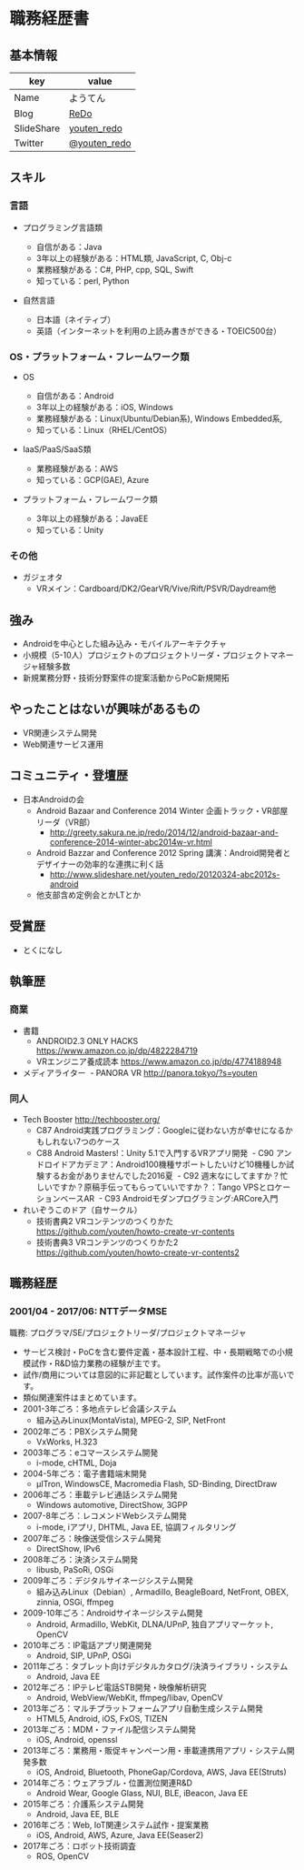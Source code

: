 # 職務経歴書

## 基本情報

|key|value|
|---|-----|
|Name|ようてん|
|Blog|[ReDo](http://greety.sakura.ne.jp/redo/)|
|SlideShare|[youten_redo](http://www.slideshare.net/youten_redo/)|
|Twitter|[@youten_redo](https://twitter.com/youten_redo)|

## スキル

### 言語

- プログラミング言語類
  - 自信がある：Java
  - 3年以上の経験がある：HTML類, JavaScript, C, Obj-c
  - 業務経験がある：C#, PHP, cpp, SQL, Swift
  - 知っている：perl, Python

- 自然言語
  - 日本語（ネイティブ）
  - 英語（インターネットを利用の上読み書きができる・TOEIC500台）

### OS・プラットフォーム・フレームワーク類

- OS
  - 自信がある：Android
  - 3年以上の経験がある：iOS, Windows
  - 業務経験がある：Linux(Ubuntu/Debian系), Windows Embedded系, 
  - 知っている：Linux（RHEL/CentOS）
 
- IaaS/PaaS/SaaS類
  - 業務経験がある：AWS
  - 知っている：GCP(GAE), Azure

- プラットフォーム・フレームワーク類
  - 3年以上の経験がある：JavaEE
  - 知っている：Unity

### その他

- ガジェオタ
  - VRメイン：Cardboard/DK2/GearVR/Vive/Rift/PSVR/Daydream他

## 強み

- Androidを中心とした組み込み・モバイルアーキテクチャ
- 小規模（5-10人）プロジェクトのプロジェクトリーダ・プロジェクトマネージャ経験多数
- 新規業務分野・技術分野案件の提案活動からPoC新規開拓

## やったことはないが興味があるもの

- VR関連システム開発
- Web関連サービス運用

## コミュニティ・登壇歴

- 日本Androidの会
  - Android Bazaar and Conference 2014 Winter 企画トラック・VR部屋リーダ（VR部）
    - http://greety.sakura.ne.jp/redo/2014/12/android-bazaar-and-conference-2014-winter-abc2014w-vr.html
  - Android Bazzar and Conference 2012 Spring 講演：Android開発者とデザイナーの効率的な連携に利く話
    - http://www.slideshare.net/youten_redo/20120324-abc2012s-android
  - 他支部含め定例会とかLTとか

## 受賞歴

- とくになし

## 執筆歴

### 商業

- 書籍
  - ANDROID2.3 ONLY HACKS https://www.amazon.co.jp/dp/4822284719
  - VRエンジニア養成読本 https://www.amazon.co.jp/dp/4774188948
- メディアライター
  - PANORA VR http://panora.tokyo/?s=youten

### 同人

- Tech Booster http://techbooster.org/
  - C87 Android実践プログラミング：Googleに従わない方が幸せになるかもしれない7つのケース
  - C88 Android Masters!：Unity 5.1で入門するVRアプリ開発
  - C90 アンドロイドアカデミア：Android100機種サポートしたいけど10機種しか試験するお金がありませんでした2016夏
  - C92 週末なにしてますか？忙しいですか？原稿手伝ってもらっていいですか？：Tango VPSとロケーションベースAR
  - C93 Androidモダンプログラミング:ARCore入門
- れいぞうこのドア（自サークル）
  - 技術書典2 VRコンテンツのつくりかた https://github.com/youten/howto-create-vr-contents
  - 技術書典3 VRコンテンツのつくりかた2 https://github.com/youten/howto-create-vr-contents2
 
## 職務経歴

### 2001/04 - 2017/06: NTTデータMSE

職務: プログラマ/SE/プロジェクトリーダ/プロジェクトマネージャ

- サービス検討・PoCを含む要件定義・基本設計工程、中・長期戦略での小規模試作・R&D協力業務の経験が主です。
- 試作/商用については意図的に非記載としています。試作案件の比率が高いです。
- 類似関連案件はまとめています。
- 2001-3年ごろ：多地点テレビ会議システム
  - 組み込みLinux(MontaVista), MPEG-2, SIP, NetFront
- 2002年ごろ：PBXシステム開発
  - VxWorks, H.323
- 2003年ごろ：eコマースシステム開発
  - i-mode, cHTML, Doja
- 2004-5年ごろ：電子書籍端末開発
  - μITron, WindowsCE, Macromedia Flash, SD-Binding, DirectDraw
- 2006年ごろ：車載テレビ通話システム開発
  - Windows automotive, DirectShow, 3GPP
- 2007-8年ごろ：レコメンドWebシステム開発
  - i-mode, iアプリ, DHTML, Java EE, 協調フィルタリング
- 2007年ごろ：映像送受信システム開発
  - DirectShow, IPv6
- 2008年ごろ：決済システム開発
  - libusb, PaSoRi, OSGi
- 2009年ごろ：デジタルサイネージシステム開発
  - 組み込みLinux（Debian）, Armadillo, BeagleBoard, NetFront, OBEX, zinnia, OSGi, ffmpeg
- 2009-10年ごろ：Androidサイネージシステム開発
  - Android, Armadillo, WebKit, DLNA/UPnP, 独自アプリマーケット, OpenCV
- 2010年ごろ：IP電話アプリ関連開発
  - Android, SIP, UPnP, OSGi
- 2011年ごろ：タブレット向けデジタルカタログ/決済ライブラリ・システム
  - Android, Java EE
- 2012年ごろ：IPテレビ電話STB開発・映像解析研究
  - Android, WebView/WebKit, ffmpeg/libav, OpenCV
- 2013年ごろ：マルチプラットフォームアプリ自動生成システム開発
  - HTML5, Android, iOS, FxOS, TIZEN
- 2013年ごろ：MDM・ファイル配信システム開発
  - iOS, Android, openssl
- 2013年ごろ：業務用・販促キャンペーン用・車載連携用アプリ・システム開発多数
  - iOS, Android, Bluetooth, PhoneGap/Cordova, AWS, Java EE(Struts)
- 2014年ごろ：ウェアラブル・位置測位関連R&D
  - Android Wear, Google Glass, NUI, BLE, iBeacon, Java EE
- 2015年ごろ：介護系システム開発
  - Android, Java EE, BLE
- 2016年ごろ：Web, IoT関連システム試作・提案業務
  - iOS, Android, AWS, Azure, Java EE(Seaser2)
- 2017年ごろ：ロボット技術調査
  - ROS, OpenCV
